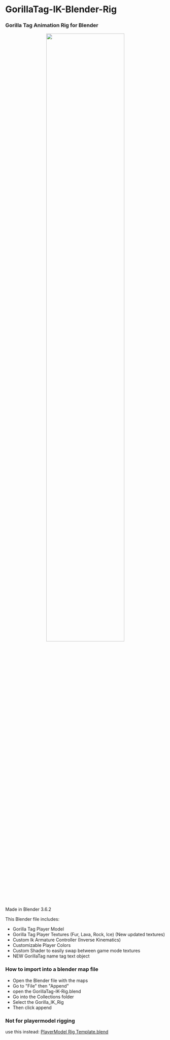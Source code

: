 # GorillaTag-IK-Blender-Rig

### Gorilla Tag Animation Rig for Blender

<div align="center">
 <img src="https://github.com/NachoEngine/GorillaTag-Player-IK-Blender-Rig/blob/main/blender_gorilla_readmeimage.png?raw=true" width=70% height=70%</img><br>
</div>

Made in Blender 3.6.2

This Blender file includes:
* Gorilla Tag Player Model
* Gorilla Tag Player Textures (Fur, Lava, Rock, Ice) (New updated textures)
* Custom Ik Armature Controller (Inverse Kinematics)
* Customizable Player Colors
* Custom Shader to easily swap between game mode textures
* NEW GorillaTag name tag text object


### How to import into a blender map file
* Open the Blender file with the maps
* Go to "File" then "Append"
* open the GorillaTag-IK-Rig.blend
* Go into the Collections folder
* Select the Gorilla_IK_Rig
* Then click append

### Not for playermodel rigging
use this instead: [PlayerModel Rig Template.blend]



[PlayerModel Rig Template.blend]: https://github.com/NachoEngine/GorillaPlayerModelModProject-Master/blob/main/Assets/PlayerMod_RiggingTemplate.blend

